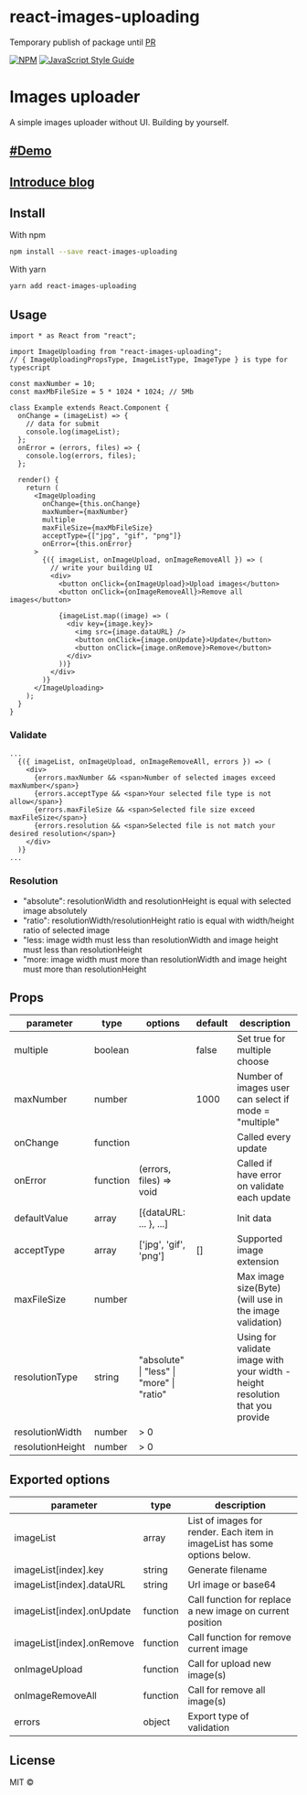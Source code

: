# react-images-uploading

Temporary publish of package until [PR](https://github.com/vutoan266/react-images-uploading/pull/13) 
>

[![NPM](https://img.shields.io/npm/v/react-images-uploading.svg)](https://www.npmjs.com/package/react-images-uploading) [![JavaScript Style Guide](https://img.shields.io/badge/code_style-standard-brightgreen.svg)](https://standardjs.com)

# Images uploader

A simple images uploader without UI. Building by yourself.

## [#Demo](https://codesandbox.io/s/react-images-uploading-demo-u0khz)

## [Introduce blog](https://medium.com/@imvutoan/make-image-upload-in-react-easier-with-react-images-uploading-and-your-ui-983fed029ee2)

## Install

With npm

```bash
npm install --save react-images-uploading
```

With yarn

```bash
yarn add react-images-uploading
```

## Usage

```tsx
import * as React from "react";

import ImageUploading from "react-images-uploading";
// { ImageUploadingPropsType, ImageListType, ImageType } is type for typescript

const maxNumber = 10;
const maxMbFileSize = 5 * 1024 * 1024; // 5Mb

class Example extends React.Component {
  onChange = (imageList) => {
    // data for submit
    console.log(imageList);
  };
  onError = (errors, files) => {
    console.log(errors, files);
  };

  render() {
    return (
      <ImageUploading
        onChange={this.onChange}
        maxNumber={maxNumber}
        multiple
        maxFileSize={maxMbFileSize}
        acceptType={["jpg", "gif", "png"]}
        onError={this.onError}
      >
        {({ imageList, onImageUpload, onImageRemoveAll }) => (
          // write your building UI
          <div>
            <button onClick={onImageUpload}>Upload images</button>
            <button onClick={onImageRemoveAll}>Remove all images</button>

            {imageList.map((image) => (
              <div key={image.key}>
                <img src={image.dataURL} />
                <button onClick={image.onUpdate}>Update</button>
                <button onClick={image.onRemove}>Remove</button>
              </div>
            ))}
          </div>
        )}
      </ImageUploading>
    );
  }
}
```

### Validate

```
...
  {({ imageList, onImageUpload, onImageRemoveAll, errors }) => (
    <div>
      {errors.maxNumber && <span>Number of selected images exceed maxNumber</span>}
      {errors.acceptType && <span>Your selected file type is not allow</span>}
      {errors.maxFileSize && <span>Selected file size exceed maxFileSize</span>}
      {errors.resolution && <span>Selected file is not match your desired resolution</span>}
    </div>
  )}
...
```

### Resolution

- "absolute": resolutionWidth and resolutionHeight is equal with selected image absolutely
- "ratio": resolutionWidth/resolutionHeight ratio is equal with width/height ratio of selected image
- "less: image width must less than resolutionWidth and image height must less than resolutionHeight
- "more: image width must more than resolutionWidth and image height must more than resolutionHeight

## Props

| parameter        | type     | options                                   | default | description                                                                    |
| ---------------- | -------- | ----------------------------------------- | ------- | ------------------------------------------------------------------------------ |
| multiple         | boolean  |                                           | false   | Set true for multiple choose                                                   |
| maxNumber        | number   |                                           | 1000    | Number of images user can select if mode = "multiple"                          |
| onChange         | function |                                           |         | Called every update                                                            |
| onError          | function | (errors, files) => void                   |         | Called if have error on validate each update                                   |
| defaultValue     | array    | \[\{dataURL: \.\.\. \}, \.\.\.\]          |         | Init data                                                                      |
| acceptType       | array    | \['jpg', 'gif', 'png'\]                   | \[\]    | Supported image extension                                                      |
| maxFileSize      | number   |                                           |         | Max image size\(Byte\) \(will use in the image validation\)                    |
| resolutionType   | string   | "absolute" \| "less" \| "more" \| "ratio" |         | Using for validate image with your width \- height resolution that you provide |
| resolutionWidth  | number   | > 0                                       |         |                                                                                |
| resolutionHeight | number   | > 0                                       |         |                                                                                |

## Exported options

| parameter                 | type     | description                                                               |
| ------------------------- | -------- | ------------------------------------------------------------------------- |
| imageList                 | array    | List of images for render. Each item in imageList has some options below. |
| imageList[index].key      | string   | Generate filename                                                         |
| imageList[index].dataURL  | string   | Url image or base64                                                       |
| imageList[index].onUpdate | function | Call function for replace a new image on current position                 |
| imageList[index].onRemove | function | Call function for remove current image                                    |
| onImageUpload             | function | Call for upload new image(s)                                              |
| onImageRemoveAll          | function | Call for remove all image(s)                                              |
| errors                    | object   | Export type of validation                                                 |

## License

MIT © [](https://github.com/)
